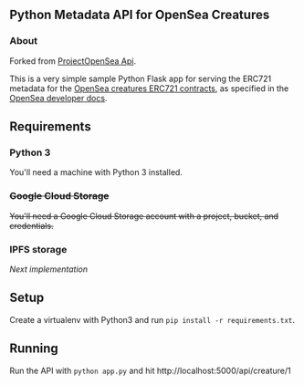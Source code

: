 ## Python Metadata API for OpenSea Creatures

### About

Forked from [ProjectOpenSea Api](https://github.com/ProjectOpenSea/metadata-api-python). 

This is a very simple sample Python Flask app for serving the ERC721 metadata for the [OpenSea creatures ERC721 contracts](https://github.com/ProjectOpenSea/opensea-creatures/), as specified in the [OpenSea developer docs](https://docs.opensea.io/docs/2-adding-metadata).

## Requirements

### Python 3
You'll need a machine with Python 3 installed.

### ~~Google Cloud Storage~~
~~You'll need a Google Cloud Storage account with a project, bucket, and credentials.~~

### IPFS storage
_Next implementation_

## Setup


Create a virtualenv with Python3 and run `pip install -r requirements.txt`. 

## Running

Run the API with `python app.py` and hit http://localhost:5000/api/creature/1
